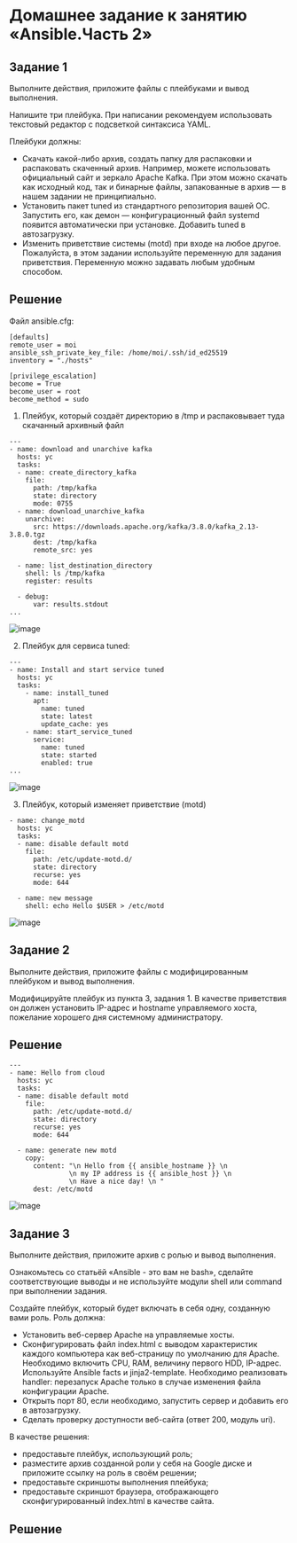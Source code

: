 # Домашнее задание к занятию «Ansible.Часть 2»

## Задание 1

Выполните действия, приложите файлы с плейбуками и вывод выполнения.

Напишите три плейбука. При написании рекомендуем использовать текстовый редактор с подсветкой синтаксиса YAML.

Плейбуки должны:

-  Скачать какой-либо архив, создать папку для распаковки и распаковать скаченный архив. Например, можете использовать официальный сайт и зеркало Apache Kafka. При этом можно скачать как исходный код, так и бинарные файлы, запакованные в архив — в нашем задании не принципиально.  
-  Установить пакет tuned из стандартного репозитория вашей ОС. Запустить его, как демон — конфигурационный файл systemd появится автоматически при установке. Добавить tuned в автозагрузку.  
-  Изменить приветствие системы (motd) при входе на любое другое. Пожалуйста, в этом задании используйте переменную для задания приветствия. Переменную можно задавать любым удобным способом.  

## Решение
Файл ansible.cfg:
```
[defaults]
remote_user = moi
ansible_ssh_private_key_file: /home/moi/.ssh/id_ed25519
inventory = "./hosts"

[privilege_escalation]
become = True
become_user = root
become_method = sudo
```

1. Плейбук, который создаёт директорию в /tmp и распаковывает туда скачанный архивный файл
```
---
- name: download and unarchive kafka
  hosts: yc
  tasks:
  - name: create_directory_kafka
    file:
      path: /tmp/kafka
      state: directory
      mode: 0755
  - name: download_unarchive_kafka
    unarchive:
      src: https://downloads.apache.org/kafka/3.8.0/kafka_2.13-3.8.0.tgz
      dest: /tmp/kafka
      remote_src: yes

  - name: list_destination_directory
    shell: ls /tmp/kafka
    register: results

  - debug:
      var: results.stdout
...
```

![image](https://github.com/user-attachments/assets/8e9e30b9-7b1f-4291-87a0-86d10c13ed98)


2. Плейбук для сервиса tuned:

```
---
- name: Install and start service tuned
  hosts: yc
  tasks:
    - name: install_tuned
      apt:
        name: tuned
        state: latest
        update_cache: yes
    - name: start_service_tuned
      service:
        name: tuned
        state: started
        enabled: true
...
```
![image](https://github.com/user-attachments/assets/a9fc6ce8-96a7-4f2d-8e75-397fd26115ec)


3. Плейбук, который изменяет приветствие (motd)

```
- name: change_motd
  hosts: yc
  tasks:
  - name: disable default motd
    file:
      path: /etc/update-motd.d/
      state: directory
      recurse: yes
      mode: 644

  - name: new message
    shell: echo Hello $USER > /etc/motd
```

![image](https://github.com/user-attachments/assets/a96e90e3-71a8-47f1-8f11-69ce511f13fa)


## Задание 2

Выполните действия, приложите файлы с модифицированным плейбуком и вывод выполнения.

Модифицируйте плейбук из пункта 3, задания 1. В качестве приветствия он должен установить IP-адрес и hostname управляемого хоста, пожелание хорошего дня системному администратору.  

## Решение

```
---
- name: Hello from cloud
  hosts: yc
  tasks:
  - name: disable default motd
    file:
      path: /etc/update-motd.d/
      state: directory
      recurse: yes
      mode: 644

  - name: generate new motd
    copy:
      content: "\n Hello from {{ ansible_hostname }} \n
               \n my IP address is {{ ansible_host }} \n
               \n Have a nice day! \n " 
      dest: /etc/motd
```

![image](https://github.com/user-attachments/assets/f92461dc-9baa-461f-9bdb-8d7425fa5c45)


## Задание 3

Выполните действия, приложите архив с ролью и вывод выполнения.

Ознакомьтесь со статьёй «Ansible - это вам не bash», сделайте соответствующие выводы и не используйте модули shell или command при выполнении задания.

Создайте плейбук, который будет включать в себя одну, созданную вами роль. Роль должна:

- Установить веб-сервер Apache на управляемые хосты.
- Сконфигурировать файл index.html c выводом характеристик каждого компьютера как веб-страницу по умолчанию для Apache. Необходимо включить CPU, RAM, величину первого HDD, IP-адрес. Используйте Ansible facts и jinja2-template. Необходимо реализовать handler: перезапуск Apache только в случае изменения файла конфигурации Apache.
- Открыть порт 80, если необходимо, запустить сервер и добавить его в автозагрузку.
- Сделать проверку доступности веб-сайта (ответ 200, модуль uri).

В качестве решения:

- предоставьте плейбук, использующий роль;
- разместите архив созданной роли у себя на Google диске и приложите ссылку на роль в своём решении;
- предоставьте скриншоты выполнения плейбука;
- предоставьте скриншот браузера, отображающего сконфигурированный index.html в качестве сайта.
## Решение


